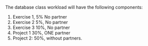 The database class workload will have the following components:

1. Exercise 1, 5%  No partner
2. Exercise 2  5%, No partner
3. Exercise 3  10%, No partner
4. Project 1   30%, ONE partner
5. Project 2:  50%, without partners. 

